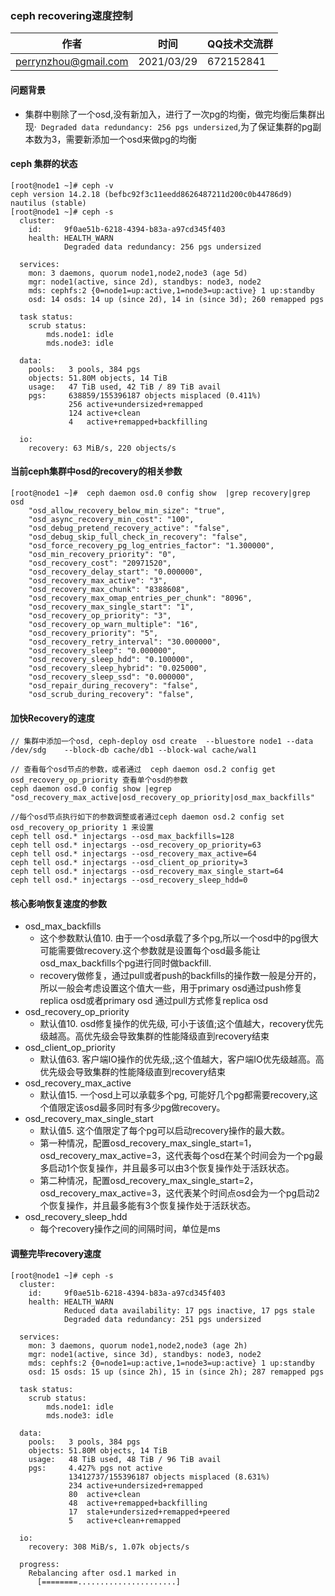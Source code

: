 ###  ceph recovering速度控制


| 作者 | 时间 |QQ技术交流群 |
| ------ | ------ |------ |
| perrynzhou@gmail.com |2021/03/29 |672152841 |

#### 问题背景
- 集群中剔除了一个osd,没有新加入，进行了一次pg的均衡，做完均衡后集群出现·` Degraded data redundancy: 256 pgs undersized`,为了保证集群的pg副本数为3，需要新添加一个osd来做pg的均衡
#### ceph 集群的状态

```
[root@node1 ~]# ceph -v
ceph version 14.2.18 (befbc92f3c11eedd8626487211d200c0b44786d9) nautilus (stable)
[root@node1 ~]# ceph -s
  cluster:
    id:     9f0ae51b-6218-4394-b83a-a97cd345f403
    health: HEALTH_WARN
            Degraded data redundancy: 256 pgs undersized
 
  services:
    mon: 3 daemons, quorum node1,node2,node3 (age 5d)
    mgr: node1(active, since 2d), standbys: node3, node2
    mds: cephfs:2 {0=node1=up:active,1=node3=up:active} 1 up:standby
    osd: 14 osds: 14 up (since 2d), 14 in (since 3d); 260 remapped pgs
 
  task status:
    scrub status:
        mds.node1: idle
        mds.node3: idle
 
  data:
    pools:   3 pools, 384 pgs
    objects: 51.80M objects, 14 TiB
    usage:   47 TiB used, 42 TiB / 89 TiB avail
    pgs:     638859/155396187 objects misplaced (0.411%)
             256 active+undersized+remapped
             124 active+clean
             4   active+remapped+backfilling
 
  io:
    recovery: 63 MiB/s, 220 objects/s
```

#### 当前ceph集群中osd的recovery的相关参数

```
[root@node1 ~]#  ceph daemon osd.0 config show  |grep recovery|grep osd
    "osd_allow_recovery_below_min_size": "true",
    "osd_async_recovery_min_cost": "100",
    "osd_debug_pretend_recovery_active": "false",
    "osd_debug_skip_full_check_in_recovery": "false",
    "osd_force_recovery_pg_log_entries_factor": "1.300000",
    "osd_min_recovery_priority": "0",
    "osd_recovery_cost": "20971520",
    "osd_recovery_delay_start": "0.000000",
    "osd_recovery_max_active": "3",
    "osd_recovery_max_chunk": "8388608",
    "osd_recovery_max_omap_entries_per_chunk": "8096",
    "osd_recovery_max_single_start": "1",
    "osd_recovery_op_priority": "3",
    "osd_recovery_op_warn_multiple": "16",
    "osd_recovery_priority": "5",
    "osd_recovery_retry_interval": "30.000000",
    "osd_recovery_sleep": "0.000000",
    "osd_recovery_sleep_hdd": "0.100000",
    "osd_recovery_sleep_hybrid": "0.025000",
    "osd_recovery_sleep_ssd": "0.000000",
    "osd_repair_during_recovery": "false",
    "osd_scrub_during_recovery": "false",
```

#### 加快Recovery的速度

```
// 集群中添加一个osd, ceph-deploy osd create  --bluestore node1 --data  /dev/sdg    --block-db cache/db1 --block-wal cache/wal1

// 查看每个osd节点的参数，或者通过  ceph daemon osd.2 config get osd_recovery_op_priority 查看单个osd的参数
ceph daemon osd.0 config show |egrep "osd_recovery_max_active|osd_recovery_op_priority|osd_max_backfills"

//每个osd节点执行如下的参数调整或者通过ceph daemon osd.2 config set osd_recovery_op_priority 1 来设置
ceph tell osd.* injectargs --osd_max_backfills=128
ceph tell osd.* injectargs --osd_recovery_op_priority=63
ceph tell osd.* injectargs --osd_recovery_max_active=64
ceph tell osd.* injectargs --osd_client_op_priority=3
ceph tell osd.* injectargs --osd_recovery_max_single_start=64
ceph tell osd.* injectargs --osd_recovery_sleep_hdd=0
```
#### 核心影响恢复速度的参数
- osd_max_backfills
  - 这个参数默认值10. 由于一个osd承载了多个pg,所以一个osd中的pg很大可能需要做recovery.这个参数就是设置每个osd最多能让osd_max_backfills个pg进行同时做backfill.
  - recovery做修复，通过pull或者push的backfills的操作数一般是分开的，所以一般会考虑设置这个值大一些，用于primary osd通过push修复replica osd或者primary osd 通过pull方式修复replica osd
- osd_recovery_op_priority
  - 默认值10. osd修复操作的优先级, 可小于该值;这个值越大，recovery优先级越高。高优先级会导致集群的性能降级直到recovery结束
- osd_client_op_priority
  - 默认值63. 客户端IO操作的优先级,;这个值越大，客户端IO优先级越高。高优先级会导致集群的性能降级直到recovery结束
- osd_recovery_max_active
  - 默认值15. 一个osd上可以承载多个pg, 可能好几个pg都需要recovery,这个值限定该osd最多同时有多少pg做recovery。
- osd_recovery_max_single_start
  - 默认值5. 这个值限定了每个pg可以启动recovery操作的最大数。
  - 第一种情况，配置osd_recovery_max_single_start=1，osd_recovery_max_active=3，这代表每个osd在某个时间会为一个pg最多启动1个恢复操作，并且最多可以由3个恢复操作处于活跃状态。
  - 第二种情况，配置osd_recovery_max_single_start=2，osd_recovery_max_active=3，这代表某个时间点osd会为一个pg启动2个恢复操作，并且最多能有3个恢复操作处于活跃状态。
- osd_recovery_sleep_hdd
  - 每个recovery操作之间的间隔时间，单位是ms

#### 调整完毕recovery速度
```
[root@node1 ~]# ceph -s
  cluster:
    id:     9f0ae51b-6218-4394-b83a-a97cd345f403
    health: HEALTH_WARN
            Reduced data availability: 17 pgs inactive, 17 pgs stale
            Degraded data redundancy: 251 pgs undersized
 
  services:
    mon: 3 daemons, quorum node1,node2,node3 (age 2h)
    mgr: node1(active, since 3d), standbys: node3, node2
    mds: cephfs:2 {0=node1=up:active,1=node3=up:active} 1 up:standby
    osd: 15 osds: 15 up (since 2h), 15 in (since 2h); 287 remapped pgs
 
  task status:
    scrub status:
        mds.node1: idle
        mds.node3: idle
 
  data:
    pools:   3 pools, 384 pgs
    objects: 51.80M objects, 14 TiB
    usage:   48 TiB used, 48 TiB / 96 TiB avail
    pgs:     4.427% pgs not active
             13412737/155396187 objects misplaced (8.631%)
             234 active+undersized+remapped
             80  active+clean
             48  active+remapped+backfilling
             17  stale+undersized+remapped+peered
             5   active+clean+remapped
 
  io:
    recovery: 308 MiB/s, 1.07k objects/s
 
  progress:
    Rebalancing after osd.1 marked in
      [========......................]
```
